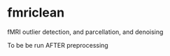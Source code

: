 # fmriclean
fMRI outlier detection, and parcellation, and denoising

To be be run AFTER preprocessing
